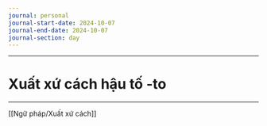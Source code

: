 ```yaml
---
journal: personal
journal-start-date: 2024-10-07
journal-end-date: 2024-10-07
journal-section: day
---
```

---
# Xuất xứ cách hậu tố -to











---
[[Ngữ pháp/Xuất xứ cách]]

